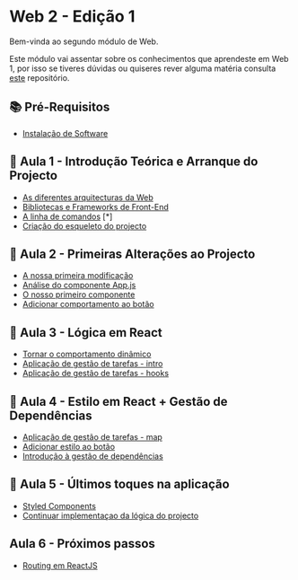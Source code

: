 # Web 2 - Edição 1

Bem-vinda ao segundo módulo de Web.

Este módulo vai assentar sobre os conhecimentos que aprendeste em Web 1, por isso se tiveres dúvidas ou quiseres rever alguma matéria consulta [este](https://github.com/As-Raparigas-do-Codigo/web-ed-3) repositório.

## 📚 Pré-Requisitos

- [Instalação de Software](./docs/Instalacao-de-Software.md)

## 👋 Aula 1 - Introdução Teórica e Arranque do Projecto

- [As diferentes arquitecturas da Web](./docs/As-diferentes-arquitecturas-da-web.md)
- [Bibliotecas e Frameworks de Front-End](./docs/Bibliotecas-e-Frameworks-de-Front-End.md)
- [A linha de comandos](./docs/A-linha-de-comandos.md) [*]
- [Criação do esqueleto do projecto](./docs/Criacao-do-esqueleto-do-projecto.md)

## 👣 Aula 2 - Primeiras Alterações ao Projecto

- [A nossa primeira modificação](./docs/A-nossa-primeira-modificacao.md)
- [Análise do componente App.js](./docs/Analise-do-componente-Appjs.md)
- [O nosso primeiro componente](./docs/O-nosso-primeiro-componente.md)
- [Adicionar comportamento ao botão](./docs/Adicionar-comportamento-ao-botao.md)

## 🧮 Aula 3 - Lógica em React

- [Tornar o comportamento dinâmico](./docs/Tornar-o-comportamento-dinamico.md)
- [Aplicação de gestão de tarefas - intro](./docs/Aplicacao-de-gestao-de-tarefas.md)
- [Aplicação de gestão de tarefas - hooks](./docs/Aplicacao-de-gestao-de-tarefas-hooks.md)

## 🎨 Aula 4 - Estilo em React + Gestão de Dependências

- [Aplicação de gestão de tarefas - map](./docs/Aplicacao-de-gestao-de-tarefas-map.md)
- [Adicionar estilo ao botão](./docs/Adicionar-estilo-ao-botao.md)
- [Introdução à gestão de dependências](./docs/Introducao-a-gestao-de-dependencias.md)

## 🚗 Aula 5 - Últimos toques na aplicação

- [Styled Components](./docs/styled-components.md)
- [Continuar implementaçao da lógica do projecto](./docs/continuar-logica-do-projecto.md)

## Aula 6 - Próximos passos

- [Routing em ReactJS](./docs/routing-em-reactjs.md)

